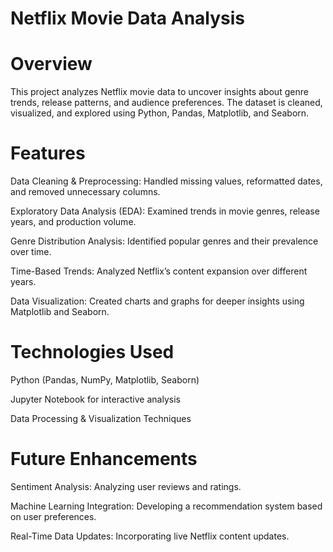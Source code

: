 # Netflix Movie Data Analysis

# Overview

This project analyzes Netflix movie data to uncover insights about genre trends, release patterns, and audience preferences. The dataset is cleaned, visualized, and explored using Python, Pandas, Matplotlib, and Seaborn.

# Features

Data Cleaning & Preprocessing: Handled missing values, reformatted dates, and removed unnecessary columns.

Exploratory Data Analysis (EDA): Examined trends in movie genres, release years, and production volume.

Genre Distribution Analysis: Identified popular genres and their prevalence over time.

Time-Based Trends: Analyzed Netflix’s content expansion over different years.

Data Visualization: Created charts and graphs for deeper insights using Matplotlib and Seaborn.

# Technologies Used

Python (Pandas, NumPy, Matplotlib, Seaborn)

Jupyter Notebook for interactive analysis

Data Processing & Visualization Techniques

# Future Enhancements

Sentiment Analysis: Analyzing user reviews and ratings.

Machine Learning Integration: Developing a recommendation system based on user preferences.

Real-Time Data Updates: Incorporating live Netflix content updates.
